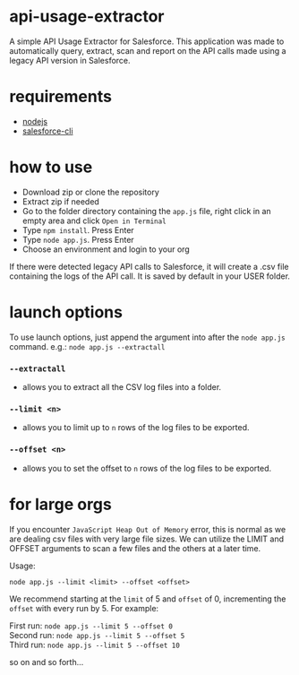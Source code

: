 # api-usage-extractor

A simple API Usage Extractor for Salesforce. This application was made to automatically query, extract, scan and report on the API calls made using a legacy API version in Salesforce.

# requirements
- [nodejs](https://nodejs.org/en)
- [salesforce-cli](https://developer.salesforce.com/tools/sfdxcli)

# how to use
- Download zip or clone the repository
- Extract zip if needed
- Go to the folder directory containing the `app.js` file, right click in an empty area and click `Open in Terminal`
- Type `npm install`. Press Enter
- Type `node app.js`. Press Enter
- Choose an environment and login to your org

If there were detected legacy API calls to Salesforce, it will create a .csv file containing the logs of the API call. It is saved by default in your USER folder.

# launch options

To use launch options, just append the argument into after the `node app.js` command. e.g.: `node app.js --extractall`

### `--extractall`
- allows you to extract all the CSV log files into a folder.

### `--limit <n>`
- allows you to limit up to `n` rows of the log files to be exported.

### `--offset <n>`
- allows you to set the offset to `n` rows of the log files to be exported.

# for large orgs

If you encounter `JavaScript Heap Out of Memory` error, this is normal as we are dealing csv files with very large file sizes. We can utilize the LIMIT and OFFSET arguments to scan a few files and the others at a later time.

Usage:

`node app.js --limit <limit> --offset <offset>`

We recommend starting at the `limit` of 5 and `offset` of 0, incrementing the `offset` with every run by 5. For example:

First run: `node app.js --limit 5 --offset 0`<br />
Second run: `node app.js --limit 5 --offset 5`<br />
Third run: `node app.js --limit 5 --offset 10`<br />

so on and so forth...
